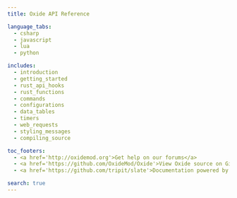 ```yaml
---
title: Oxide API Reference

language_tabs:
  - csharp
  - javascript
  - lua
  - python

includes:
  - introduction
  - getting_started
  - rust_api_hooks
  - rust_functions
  - commands
  - configurations
  - data_tables
  - timers
  - web_requests
  - styling_messages
  - compiling_source

toc_footers:
  - <a href='http://oxidemod.org'>Get help on our forums</a>
  - <a href='https://github.com/OxideMod/Oxide'>View Oxide source on GitHub</a>
  - <a href='https://github.com/tripit/slate'>Documentation powered by Slate</a>

search: true
---
```

